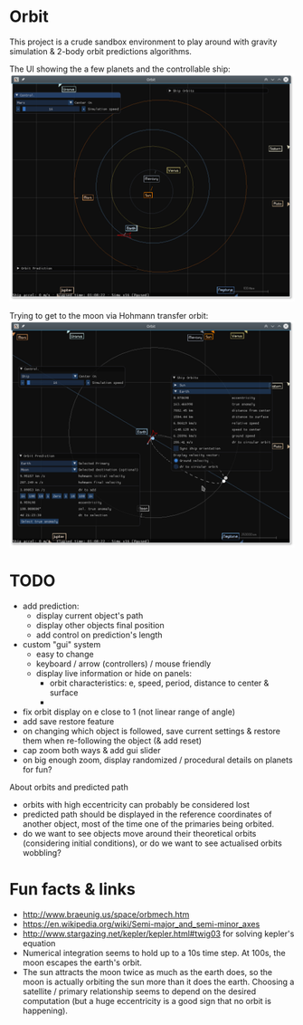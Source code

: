 # Orbit

This project is a crude sandbox environment to play around with gravity simulation & 2-body orbit predictions algorithms.

The UI showing the a few planets and the controllable ship:
![Inner planets](screenshots/inner_planets.png)

Trying to get to the moon via Hohmann transfer orbit:
![Simple orbit prediction](screenshots/simple_orbit.png)

# TODO
- add prediction:
   - display current object's path
   - display other objects final position
   - add control on prediction's length
- custom "gui" system
   - easy to change
   - keyboard / arrow (controllers) / mouse friendly
   - display live information or hide on panels:
      - orbit characteristics: e, speed, period, distance to center & surface
      -
- fix orbit display on e close to 1 (not linear range of angle)
- add save restore feature
- on changing which object is followed, save current settings & restore them when re-following the object (& add reset)
- cap zoom both ways & add gui slider
- on big enough zoom, display randomized / procedural details on planets for fun?

About orbits and predicted path
- orbits with high eccentricity can probably be considered lost
- predicted path should be displayed in the reference coordinates of another object, most of the time one of the primaries being orbited.
- do we want to see objects move around their theoretical orbits (considering initial conditions), or do we want to see actualised orbits wobbling?

# Fun facts & links

- http://www.braeunig.us/space/orbmech.htm
- https://en.wikipedia.org/wiki/Semi-major_and_semi-minor_axes
- http://www.stargazing.net/kepler/kepler.html#twig03 for solving kepler's equation
- Numerical integration seems to hold up to a 10s time step. At 100s, the moon escapes the earth's orbit.
- The sun attracts the moon twice as much as the earth does, so the moon is actually orbiting the sun more than it does the earth. Choosing a satellite / primary relationship seems to depend on the desired computation (but a huge eccentricity is a good sign that no orbit is happening).
